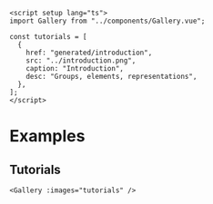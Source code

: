 ```@raw html
<script setup lang="ts">
import Gallery from "../components/Gallery.vue";

const tutorials = [
  {
    href: "generated/introduction",
    src: "../introduction.png",
    caption: "Introduction",
    desc: "Groups, elements, representations",
  },
];
</script>
```

# Examples

## Tutorials

```@raw html
<Gallery :images="tutorials" />
```
